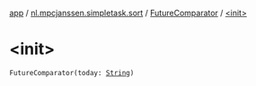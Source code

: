 [app](../../index.md) / [nl.mpcjanssen.simpletask.sort](../index.md) / [FutureComparator](index.md) / [&lt;init&gt;](.)

# &lt;init&gt;

`FutureComparator(today: `[`String`](https://kotlinlang.org/api/latest/jvm/stdlib/kotlin/-string/index.html)`)`